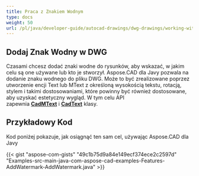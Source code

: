 ```yaml
---
title: Praca z Znakiem Wodnym
type: docs
weight: 50
url: /pl/java/developer-guide/autocad-drawings/dwg-drawings/working-with-watermark/
---
```


## **Dodaj Znak Wodny w DWG**

Czasami chcesz dodać znaki wodne do rysunków, aby wskazać, w jakim celu są one używane lub kto je stworzył. Aspose.CAD dla Javy pozwala na dodanie znaku wodnego do pliku DWG. Może to być zrealizowane poprzez utworzenie encji Text lub MText z określoną wysokością tekstu, rotacją, stylem i takimi dostosowaniami, które powinny być również dostosowane, aby uzyskać estetyczny wygląd. W tym celu API zapewnia [**CadMText**](https://reference.aspose.com/cad/java/com.aspose.cad.fileformats.cad.cadobjects/CadMText) i [**CadText**](https://reference.aspose.com/cad/java/com.aspose.cad.fileformats.cad.cadobjects/CadText) klasy.

## Przykładowy Kod

Kod poniżej pokazuje, jak osiągnąć ten sam cel, używając Aspose.CAD dla Javy

{{< gist "aspose-com-gists" "49c1b75d9a84e149ecf374ece2c2597d" "Examples-src-main-java-com-aspose-cad-examples-Features-AddWatermark-AddWatermark.java" >}}
